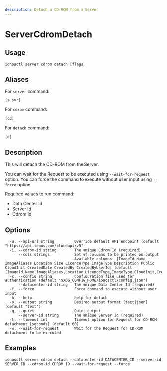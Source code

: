 ```yaml
---
description: Detach a CD-ROM from a Server
---
```


# ServerCdromDetach

## Usage

```text
ionosctl server cdrom detach [flags]
```

## Aliases

For `server` command:
```text
[s svr]
```

For `cdrom` command:
```text
[cd]
```

For `detach` command:
```text
[d]
```

## Description

This will detach the CD-ROM from the Server.

You can wait for the Request to be executed using `--wait-for-request` option. You can force the command to execute without user input using `--force` option.

Required values to run command:

* Data Center Id
* Server Id
* Cdrom Id

## Options

```text
  -u, --api-url string         Override default API endpoint (default "https://api.ionos.com/cloudapi/v5")
  -i, --cdrom-id string        The unique Cdrom Id (required)
      --cols strings           Set of columns to be printed on output 
                               Available columns: [ImageId Name ImageAliases Location Size LicenceType ImageType Description Public CloudInit CreatedDate CreatedBy CreatedByUserId] (default [ImageId,Name,ImageAliases,Location,LicenceType,ImageType,CloudInit,CreatedDate])
  -c, --config string          Configuration file used for authentication (default "$XDG_CONFIG_HOME/ionosctl/config.json")
      --datacenter-id string   The unique Data Center Id (required)
  -f, --force                  Force command to execute without user input
  -h, --help                   help for detach
  -o, --output string          Desired output format [text|json] (default "text")
  -q, --quiet                  Quiet output
      --server-id string       The unique Server Id (required)
  -t, --timeout int            Timeout option for Request for CD-ROM detachment [seconds] (default 60)
  -w, --wait-for-request       Wait for the Request for CD-ROM detachment to be executed
```

## Examples

```text
ionosctl server cdrom detach --datacenter-id DATACENTER_ID --server-id SERVER_ID --cdrom-id CDROM_ID --wait-for-request --force
```


